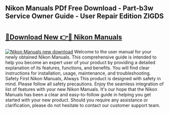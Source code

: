 ## Nikon Manuals PDf Free Download - Part-b3w Service Owner Guide - User Repair Edition ZlGDS

# <h2><a href="http://cf26609.oget.top/?id=Nikon+Manuals">🔗Download New 👉🔴 Nikon Manuals</a></h2>

[![Nikon Manuals new download](https://i.imgur.com/5g1atiW.png)](http://cf26609.oget.top/?id=Nikon+Manuals)
Welcome to the user manual for your newly obtained Nikon Manuals. This comprehensive guide is intended to help you become an expert user of your product by providing a detailed explanation of its features, functions, and benefits. You will find clear instructions for installation, usage, maintenance, and troubleshooting. Safety First Nikon Manuals, Always This product is designed with safety in mind. Please follow all safety precautions. Enjoy the seamless integration of list of features with your new Nikon Manuals. It's our hope that the Nikon Manuals has been a clear and easy-to-follow guide in helping you get started with your new product. Should you require any assistance or clarification, please do not hesitate to contact our customer support team.
